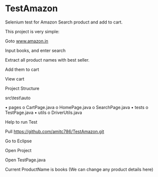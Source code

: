 # TestAmazon

Selenium test for Amazon Search product and add to cart.

This project is very simple:

Goto www.amazon.in

Input books, and enter search

Extract all product names with best seller.

Add them to cart

View cart

Project Structure

src\test\auto

•	pages 
  o	CartPage.java 
  o	HomePage.java
  o	SearchPage.java
•	tests
  o	TestPage.java
•	utils
  o	DriverUtils.java

Help to run Test 

Pull https://github.com/amitc786/TestAmazon.git 

Go to Eclipse 

Open Project 

Open TestPage.java 

Current ProductName is books (We can change any product details here)




